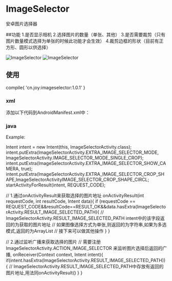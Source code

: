 # ImageSelector
安卓图片选择器


##功能
1.是否显示相机
2.选择图片的数量（单张、其他）
3.是否需要裁剪（只有图片数量模式选择为单张的时候此功能才会生效）
4.裁剪边框的形状（目前有正方形、圆形以供选择）


![ImageSelector](https://github.com/Joy-Whale/ImageSelector/sample/assets/001.gif)
![ImageSelector](https://github.com/Joy-Whale/ImageSelector/sample/assets/002.gif)


## 使用

  compile{
     'cn.joy:imageselector:1.0.1'
  }


### xml

  添加以下代码到AndroidManifest.xml中：
    <activity android:name="cn.joy.imageselector.ImageSelectorActivity"/>
    <activity android:name="cn.joy.imageselector.crop.ImageCropperActivity"/>


### java

  Example:

  Intent intent = new Intent(this, ImageSelectorActivity.class);
  intent.putExtra(ImageSelectorActivity.EXTRA_IMAGE_SELECTOR_MODE, ImageSelectorActivity.IMAGE_SELECTOR_MODE_SINGLE_CROP);
  intent.putExtra(ImageSelectorActivity.EXTRA_IMAGE_SELECTOR_SHOW_CAMERA, true);
  intent.putExtra(ImageSelectorActivity.EXTRA_IMAGE_SELECTOR_CROP_SHAPE,ImageSelectorActivityIMAGE_SELECTOR_CROP_SHAPE_CIRCL;
  startActivityForResult(intent, REQUEST_CODE);

  // 1.通过onActivityResult来获取选择的图片地址
  onActivityResult(int requestCode, int resultCode, Intent data){
     if (requestCode == REQUEST_CODE&&resultCode==RESULT_OK&&data.hasExtra(ImageSelectorActivity.RESULT_IMAGE_SELECTED_PATH){
        // ImageSelectorActivity.RESULT_IMAGE_SELECTED_PATH  intent中的该字段返回的为获取的图片地址
        // 如果图像选择方式为单张,则返回的为字符串,如果为多选模式,返回的为ArrayList<String>
        // 接下来可以做其他操作
     }
  }

  // 2.通过监听广播来获取选择的图片
  // 需要注册ImageSelectorActivity.ACTION_IMAGE_SELECTOR 来监听图片选择后返回的广播,
  onReceiver(Context context, Intent intent){
     if(intent.hasExtra(ImageSelectorActivity.RESULT_IMAGE_SELECTED_PATH)){
        // ImageSelectorActivity.RESULT_IMAGE_SELECTED_PATH中存放有返回的图片地址,用法同onActivityResult()
     }
  }
